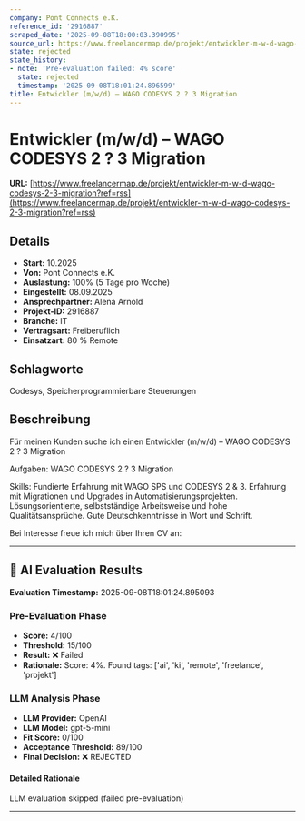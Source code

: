 ```yaml
---
company: Pont Connects e.K.
reference_id: '2916887'
scraped_date: '2025-09-08T18:00:03.390995'
source_url: https://www.freelancermap.de/projekt/entwickler-m-w-d-wago-codesys-2-3-migration?ref=rss
state: rejected
state_history:
- note: 'Pre-evaluation failed: 4% score'
  state: rejected
  timestamp: '2025-09-08T18:01:24.896599'
title: Entwickler (m/w/d) – WAGO CODESYS 2 ? 3 Migration
---
```



# Entwickler (m/w/d) – WAGO CODESYS 2 ? 3 Migration
**URL:** [https://www.freelancermap.de/projekt/entwickler-m-w-d-wago-codesys-2-3-migration?ref=rss](https://www.freelancermap.de/projekt/entwickler-m-w-d-wago-codesys-2-3-migration?ref=rss)
## Details
- **Start:** 10.2025
- **Von:** Pont Connects e.K.
- **Auslastung:** 100% (5 Tage pro Woche)
- **Eingestellt:** 08.09.2025
- **Ansprechpartner:** Alena Arnold
- **Projekt-ID:** 2916887
- **Branche:** IT
- **Vertragsart:** Freiberuflich
- **Einsatzart:** 80
                                                % Remote

## Schlagworte
Codesys, Speicherprogrammierbare Steuerungen

## Beschreibung
Für meinen Kunden suche ich einen Entwickler (m/w/d) – WAGO CODESYS 2 ? 3 Migration

Aufgaben:
WAGO CODESYS 2 ? 3 Migration

Skills:
Fundierte Erfahrung mit WAGO SPS und CODESYS 2 & 3.
Erfahrung mit Migrationen und Upgrades in Automatisierungsprojekten.
Lösungsorientierte, selbstständige Arbeitsweise und hohe Qualitätsansprüche.
Gute Deutschkenntnisse in Wort und Schrift.

Bei Interesse freue ich mich über Ihren CV an:

---

## 🤖 AI Evaluation Results

**Evaluation Timestamp:** 2025-09-08T18:01:24.895093

### Pre-Evaluation Phase
- **Score:** 4/100
- **Threshold:** 15/100
- **Result:** ❌ Failed
- **Rationale:** Score: 4%. Found tags: ['ai', 'ki', 'remote', 'freelance', 'projekt']

### LLM Analysis Phase
- **LLM Provider:** OpenAI
- **LLM Model:** gpt-5-mini
- **Fit Score:** 0/100
- **Acceptance Threshold:** 89/100
- **Final Decision:** ❌ REJECTED

#### Detailed Rationale
LLM evaluation skipped (failed pre-evaluation)

---
